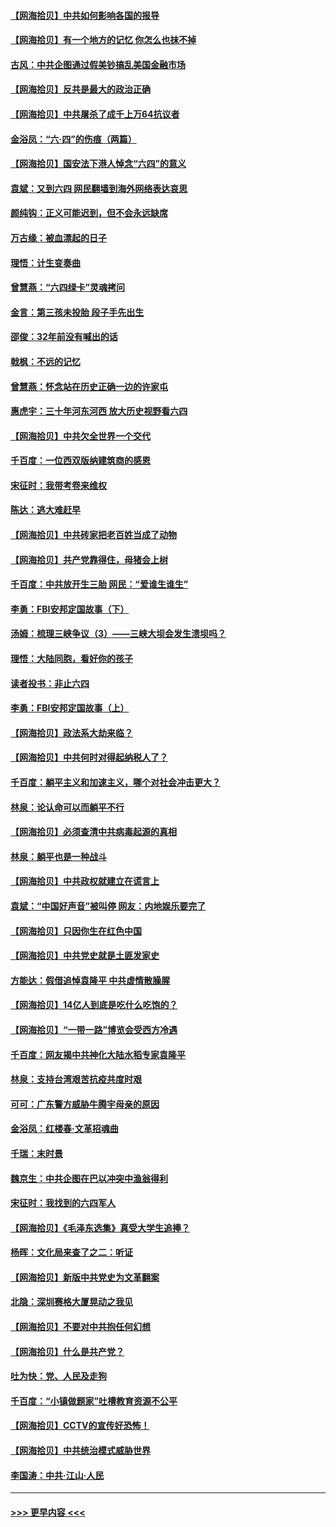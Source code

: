 #### [【网海拾贝】中共如何影响各国的报导](../pages/nsc993/n13012599.md?t=06102151) 
#### [【网海拾贝】有一个地方的记忆 你怎么也抹不掉](../pages/nsc993/n13009802.md?t=06102151) 
#### [古风：中共企图通过假美钞搞乱美国金融市场](../pages/nsc993/n13009626.md?t=06102151) 
#### [【网海拾贝】反共是最大的政治正确](../pages/nsc993/n13007051.md?t=06102151) 
#### [【网海拾贝】中共屠杀了成千上万64抗议者](../pages/nsc993/n13002713.md?t=06102151) 
#### [金浴凤：“六·四”的伤痕（两篇）](../pages/nsc993/n13001719.md?t=06102151) 
#### [【网海拾贝】国安法下港人悼念“六四”的意义](../pages/nsc993/n13001039.md?t=06102151) 
#### [袁斌：又到六四 网民翻墙到海外网络表达哀思](../pages/nsc993/n13000995.md?t=06102151) 
#### [颜纯钩：正义可能迟到，但不会永远缺席](../pages/nsc993/n13000920.md?t=06102151) 
#### [万古缘：被血漂起的日子](../pages/nsc993/n13000914.md?t=06102151) 
#### [理悟：计生变奏曲](../pages/nsc993/n13000414.md?t=06102151) 
#### [曾慧燕：“六四绿卡”灵魂拷问](../pages/nsc993/n13000277.md?t=06102151) 
#### [金言：第三孩未投胎 段子手先出生](../pages/nsc993/n13000215.md?t=06102151) 
#### [邵俊：32年前没有喊出的话](../pages/nsc993/n13000181.md?t=06102151) 
#### [戟枫：不远的记忆](../pages/nsc993/n13000121.md?t=06102151) 
#### [曾慧燕：怀念站在历史正确一边的许家屯](../pages/nsc993/n13000073.md?t=06102151) 
#### [惠虎宇：三十年河东河西 放大历史视野看六四](../pages/nsc993/n13000018.md?t=06102151) 
#### [【网海拾贝】中共欠全世界一个交代](../pages/nsc993/n12998706.md?t=06102151) 
#### [千百度：一位西双版纳建筑商的感恩](../pages/nsc993/n12998487.md?t=06102151) 
#### [宋征时：我带考卷来维权](../pages/nsc993/n12994088.md?t=06102151) 
#### [陈达：逃大难赶早](../pages/nsc993/n12993569.md?t=06102151) 
#### [【网海拾贝】中共砖家把老百姓当成了动物](../pages/nsc993/n12993483.md?t=06102151) 
#### [【网海拾贝】共产党靠得住，母猪会上树](../pages/nsc993/n12990730.md?t=06102151) 
#### [千百度：中共放开生三胎 网民：“爱谁生谁生”](../pages/nsc993/n12990644.md?t=06102151) 
#### [李勇：FBI安邦定国故事（下）](../pages/nsc993/n12987854.md?t=06102151) 
#### [汤姆：梳理三峡争议（3）——三峡大坝会发生溃坝吗？](../pages/nsc993/n12989806.md?t=06102151) 
#### [理悟：大陆同胞，看好你的孩子](../pages/nsc993/n12989778.md?t=06102151) 
#### [读者投书：非止六四](../pages/nsc993/n12989673.md?t=06102151) 
#### [李勇：FBI安邦定国故事（上）](../pages/nsc993/n12987749.md?t=06102151) 
#### [【网海拾贝】政法系大劫来临？](../pages/nsc993/n12987596.md?t=06102151) 
#### [【网海拾贝】中共何时对得起纳税人了？](../pages/nsc993/n12985578.md?t=06102151) 
#### [千百度：躺平主义和加速主义，哪个对社会冲击更大？](../pages/nsc993/n12985512.md?t=06102151) 
#### [林泉：论认命可以而躺平不行](../pages/nsc993/n12985505.md?t=06102151) 
#### [【网海拾贝】必须查清中共病毒起源的真相](../pages/nsc993/n12984276.md?t=06102151) 
#### [林泉：躺平也是一种战斗](../pages/nsc993/n12984194.md?t=06102151) 
#### [【网海拾贝】中共政权就建立在谎言上](../pages/nsc993/n12981880.md?t=06102151) 
#### [袁斌：“中国好声音”被叫停 网友：内地娱乐要完了](../pages/nsc993/n12981826.md?t=06102151) 
#### [【网海拾贝】只因你生在红色中国](../pages/nsc993/n12979096.md?t=06102151) 
#### [【网海拾贝】中共党史就是土匪发家史](../pages/nsc993/n12976478.md?t=06102151) 
#### [方能达：假借追悼袁隆平 中共虚情散臊腥](../pages/nsc993/n12976396.md?t=06102151) 
#### [【网海拾贝】14亿人到底是吃什么吃饱的？](../pages/nsc993/n12974125.md?t=06102151) 
#### [【网海拾贝】“一带一路”博览会受西方冷遇](../pages/nsc993/n12971787.md?t=06102151) 
#### [千百度：网友揭中共神化大陆水稻专家袁隆平](../pages/nsc993/n12971733.md?t=06102151) 
#### [林泉：支持台湾艰苦抗疫共度时艰](../pages/nsc993/n12971350.md?t=06102151) 
#### [可可：广东警方威胁牛腾宇母亲的原因](../pages/nsc993/n12971100.md?t=06102151) 
#### [金浴凤：红楼春·文革招魂曲](../pages/nsc993/n12970354.md?t=06102151) 
#### [千瑞：末时景](../pages/nsc993/n12970337.md?t=06102151) 
#### [魏京生：中共企图在巴以冲突中渔翁得利](../pages/nsc993/n12970286.md?t=06102151) 
#### [宋征时：我找到的六四军人](../pages/nsc993/n12970213.md?t=06102151) 
#### [【网海拾贝】《毛泽东选集》真受大学生追捧？](../pages/nsc993/n12968779.md?t=06102151) 
#### [杨晖：文化局来查了之二：听证](../pages/nsc993/n12966528.md?t=06102151) 
#### [【网海拾贝】新版中共党史为文革翻案](../pages/nsc993/n12967526.md?t=06102151) 
#### [北隐：深圳赛格大厦晃动之我见](../pages/nsc993/n12967393.md?t=06102151) 
#### [【网海拾贝】不要对中共抱任何幻想](../pages/nsc993/n12965222.md?t=06102151) 
#### [【网海拾贝】什么是共产党？](../pages/nsc993/n12962781.md?t=06102151) 
#### [吐为快：党、人民及走狗](../pages/nsc993/n12962747.md?t=06102151) 
#### [千百度：“小镇做题家”吐槽教育资源不公平](../pages/nsc993/n12962705.md?t=06102151) 
#### [【网海拾贝】CCTV的宣传好恐怖！](../pages/nsc993/n12959984.md?t=06102151) 
#### [【网海拾贝】中共统治模式威胁世界](../pages/nsc993/n12957622.md?t=06102151) 
#### [李国涛：中共‧江山‧人民](../pages/nsc993/n12957502.md?t=06102151) 

----
#### [ >>> 更早内容 <<< ](../indexes/nsc993-earlier.md)
